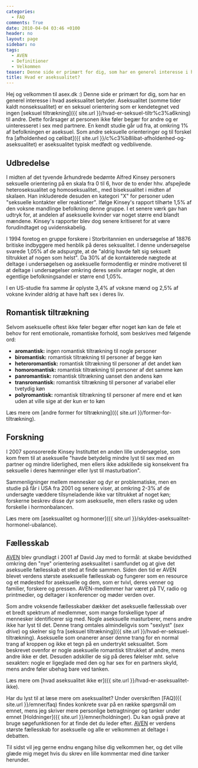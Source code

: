 ```yaml
---
categories:
  - FAQ
comments: True
date: 2010-04-04 03:46 +0100
header: no
layout: page
sidebar: no
tags:
  - AVEN
  - Definitioner
  - Velkommen
teaser: Denne side er primært for dig, som har en generel interesse i hvad aseksualitet betyder.
title: Hvad er aseksualitet?
---
```

Hej og velkommen til asex.dk :) Denne side er primært for dig, som har en generel interesse i hvad aseksualitet betyder.
Aseksualitet (somme tider kaldt nonseksualitet) er en seksuel orientering som er kendetegnet ved ingen [seksuel tiltrækning]({{ site.url }}/hvad-er-seksuel-tiltr%c3%a6kning) til andre. Dette forårsager at personen ikke føler begær for andre og er uinteresseret i sex med partnere. En kendt studie går ud fra, at omkring 1% af befolkningen er aseksuel. Som andre seksuelle orienteringer og til forskel fra [afholdenhed og cølibat]({{ site.url }}/c%c3%b8libat-afholdenhed-og-aseksualitet) er aseksualitet typisk medfødt og vedblivende.

<a name="udbredelse" id="udbredelse"></a>
## Udbredelse

I midten af det tyvende århundrede bedømte Alfred Kinsey personers seksuelle orientering på en skala fra 0 til 6, hvor de to ender hhv. afspejlede heteroseksualitet og homoseksualitet., med biseksualitet i midten af skalaen. Han inkluderede desuden en kategori "X" for personer uden "seksuelle kontakter eller reaktioner". Ifølge Kinsey's rapport tilhørte 1,5% af den voksne mandlinge befolkning denne gruppe. I et senere værk gav han udtryk for, at andelen af aseksuelle kvinder var noget større end blandt mændene. Kinsey's rapporter blev dog senere kritiseret for at være forudindtaget og uvidenskabelig.

I 1994 foretog en gruppe forskere i Storbritannien en  undersøgelse af 18876 britiske indbyggere med henblik på deres seksualitet. I denne undersøgelse svarede 1,05% af de adspurgte, at de "aldrig havde følt sig seksuelt tiltrukket af nogen som helst". Da 30% af de kontakterede nægtede at deltage i undersøgelsen og aseksuelle formodentlig er mindre motiveret til at deltage i undersøgelser omkring deres sexliv antager nogle, at den egentlige befolkningsandel er større end 1,05%.

I en US-studie fra samme år oplyste 3,4% af voksne mænd og 2,5% af voksne kvinder aldrig at have haft sex i deres liv.

<a name="romantisk-tiltrækning" id="romantisk-tiltrækning"></a>
## Romantisk tiltrækning

Selvom aseksuelle oftest ikke føler begær efter noget køn kan de føle et behov for rent emotionale, romantiske forhold, som beskrives med følgende ord:

* **aromantisk:** ingen romantisk tiltrækning til nogle personer
* **biromantisk:** romantisk tiltrækning til personer af begge køn
* **heteroromantisk:** romantisk tiltrækning til personer af det andet køn
* **homoromantisk:** romantisk tiltrækning til personer af det samme køn
* **panromantisk:** romantisk tiltrækning uanset den andens køn
* **transromantisk:** romantisk tiltrækning til personer af variabel eller tvetydig køn
* **polyromantisk:** romantisk tiltrækning til personer af mere end et køn uden at ville sige at der kun er to køn

Læs mere om [andre former for tiltrækning]({{ site.url }}/former-for-tiltrækning).

## Forskning

I 2007 sponsorerede Kinsey Instituttet en anden lille undersøgelse, som kom frem til at aseksuelle "havde betydelig mindre lyst til sex med en partner og mindre liderlighed, men ellers ikke adskillede sig konsekvent fra seksuelle i deres hæmninger eller lyst til masturbation".

Sammenligninger mellem mennesker og dyr er problematiske, men en studie på får i USA fra 2001 og senere viser, at omkring 2-3% af de undersøgte væddere tilsyneladende ikke var tiltrukket af noget køn; forskerne beskrev disse dyr som aseksuelle, men ellers raske og uden forskelle i hormonbalancen.

Læs mere om [aseksualitet og hormoner]({{ site.url }}/skyldes-aseksualitet-hormonel-ubalance).

## Fællesskab

[AVEN](https://www.asexuality.org/) blev grundlagt i 2001 af David Jay med to formål: at skabe bevidsthed omkring den "nye" orientering aseksualitet i samfundet og at give det aseksuelle fællesskab et sted at finde sammen. Siden den tid er AVEN blevet verdens største aseksuelle fællesskab og fungerer som en resource og et mødested for aseksuelle og dem, som er tvivl, deres venner og familier, forskere og pressen. AVEN-medlemmer har været på TV, radio og printmedier, og deltager i konferencer og møder verden over.

Som andre voksende fællesskaber dækker det aseksuelle fællesskab over et bredt spektrum af medlemmer, som  mange forskellige typer af mennesker identificerer sig med. Nogle aseksuelle masturberer, mens andre ikke har lyst til det. Denne trang omtales almindeligvis som "sexlyst" (*sex drive*) og skelner sig fra [seksuel tiltrækning]({{ site.url }}/hvad-er-seksuel-tiltrækning). Aseksuelle som onanerer anser denne trang for en normal trang af kroppen og ikke et tegn på en undertrykt seksualitet. Som beskrevet ovenfor er nogle aseksuelle romantisk tiltrukket af andre, mens andre ikke er det. Desuden adskiller de sig på deres følelser mht. selve sexakten: nogle er ligeglade med den og har sex for en partners skyld, mens andre føler ubehag bare ved tanken.

Læs mere om [hvad aseksualitet ikke er]({{ site.url }}/hvad-er-aseksualitet-ikke).

Har du lyst til at læse mere om aseksualitet? Under overskriften [FAQ]({{ site.url }}/emner/faq) findes konkrete svar på en række spørgsmål om emnet, mens jeg skriver mere personlige betragtninger og tanker under emnet [Holdninger]({{ site.url }}/emner/holdninger). Du kan også prøve at bruge søgefunktionen for at finde det du leder efter. [AVEN](https://www.asexuality.org/) er verdens største fællesskab for aseksuelle og alle er velkommen at deltage i debatten.

Til sidst vil jeg gerne endnu engang hilse dig velkommen her, og det ville glæde mig meget hvis du skrev en lille kommentar med dine tanker herunder.
